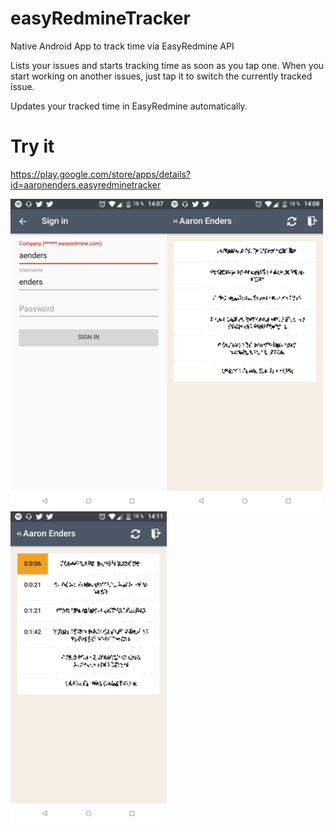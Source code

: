 # easyRedmineTracker
Native Android App to track time via EasyRedmine API

Lists your issues and starts tracking time as soon as you tap one. When you start working on another issues, just tap it to switch the currently tracked issue.

Updates your tracked time in EasyRedmine automatically.

# Try it
https://play.google.com/store/apps/details?id=aaronenders.easyredminetracker

<img align="left" width="250" src="screenshots/1.png">
<img align="left" width="250" src="screenshots/2.png">
<img align="left" width="250" src="screenshots/3.png">
